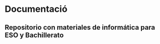 # Documentació

## Repositorio con materiales de informática para ESO y Bachillerato

<!--stackedit_data:
eyJoaXN0b3J5IjpbLTg0NjMwNjc5Nl19
-->